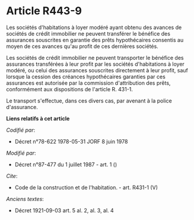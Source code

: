 # Article R443-9

Les sociétés d'habitations à loyer modéré ayant obtenu des avances de sociétés de crédit immobilier ne peuvent transférer le
bénéfice des assurances souscrites en garantie des prêts hypothécaires consentis au moyen de ces avances qu'au profit de ces
dernières sociétés. 

Les sociétés de crédit immobilier ne peuvent transporter le bénéfice des assurances transférées à leur profit par les
sociétés d'habitations à loyer modéré, ou celui des assurances souscrites directement à leur profit, sauf lorsque la cession
des créances hypothécaires garanties par ces assurances est autorisée par la commission d'attribution des prêts, conformément
aux dispositions de l'article R. 431-1. 

Le transport s'effectue, dans ces divers cas, par avenant à la police d'assurance.

**Liens relatifs à cet article**

_Codifié par_:

  - Décret n°78-622 1978-05-31 JORF 8 juin 1978

_Modifié par_:

  - Décret n°87-477 du 1 juillet 1987 - art. 1 ()

_Cite_:

  - Code de la construction et de l'habitation. - art. R431-1 (V)

_Anciens textes_:

  - Décret  1921-09-03 art. 5 al. 2, al. 3, al. 4
